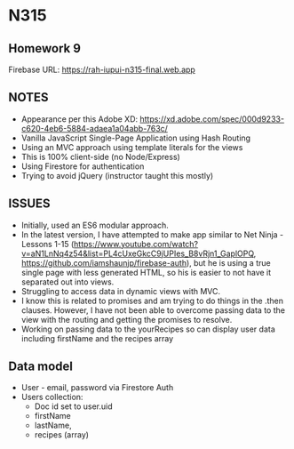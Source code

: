# N315

## Homework 9

Firebase URL:
https://rah-iupui-n315-final.web.app

## NOTES

- Appearance per this Adobe XD: https://xd.adobe.com/spec/000d9233-c620-4eb6-5884-adaea1a04abb-763c/
- Vanilla JavaScript Single-Page Application using Hash Routing
- Using an MVC approach using template literals for the views
- This is 100% client-side (no Node/Express)
- Using Firestore for authentication
- Trying to avoid jQuery (instructor taught this mostly)

## ISSUES

- Initially, used an ES6 modular approach.
- In the latest version, I have attempted to make app similar to Net Ninja - Lessons 1-15 (https://www.youtube.com/watch?v=aN1LnNq4z54&list=PL4cUxeGkcC9jUPIes_B8vRjn1_GaplOPQ, https://github.com/iamshaunjp/firebase-auth), but he is using a true single page with less generated HTML, so his is easier to not have it separated out into views.
- Struggling to access data in dynamic views with MVC.
- I know this is related to promises and am trying to do things in the .then clauses. However, I have not been able to overcome passing data to the view with the routing and getting the promises to resolve.
- Working on passing data to the yourRecipes so can display user data including firstName and the recipes array

## Data model

- User - email, password via Firestore Auth
- Users collection:
  - Doc id set to user.uid
  - firstName
  - lastName,
  - recipes (array)
